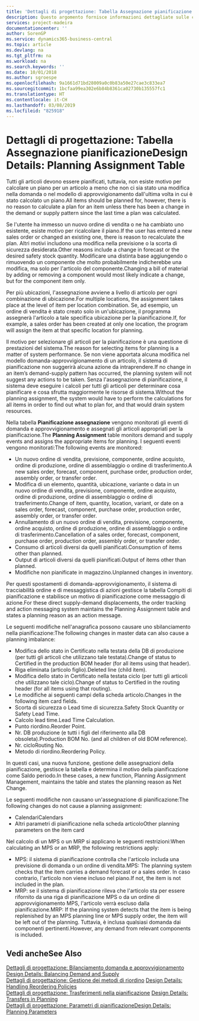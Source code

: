 ```yaml
---
title: 'Dettagli di progettazione: Tabella Assegnazione pianificazione | Microsoft Docs'
description: Questo argomento fornisce informazioni dettagliate sulle conseguenze relative alla modifica del metodo di pianificazione per un articolo.
services: project-madeira
documentationcenter: ''
author: SorenGP
ms.service: dynamics365-business-central
ms.topic: article
ms.devlang: na
ms.tgt_pltfrm: na
ms.workload: na
ms.search.keywords: ''
ms.date: 10/01/2018
ms.author: sgroespe
ms.openlocfilehash: 9a1661d71bd28009a0c0b83a50e27cae3c833ea7
ms.sourcegitcommit: 1bcfaa99ea302e6b84b8361ca02730b135557fc1
ms.translationtype: HT
ms.contentlocale: it-CH
ms.lasthandoff: 03/08/2019
ms.locfileid: "825918"
---
```

# <a name="design-details-planning-assignment-table"></a><span data-ttu-id="fc6cc-103">Dettagli di progettazione: Tabella Assegnazione pianificazione</span><span class="sxs-lookup"><span data-stu-id="fc6cc-103">Design Details: Planning Assignment Table</span></span>
<span data-ttu-id="fc6cc-104">Tutti gli articoli devono essere pianificati, tuttavia, non esiste motivo per calcolare un piano per un articolo a meno che non ci sia stato una modifica nella domanda o nel modello di approvvigionamento dall'ultima volta in cui è stato calcolato un piano.</span><span class="sxs-lookup"><span data-stu-id="fc6cc-104">All items should be planned for, however, there is no reason to calculate a plan for an item unless there has been a change in the demand or supply pattern since the last time a plan was calculated.</span></span>  

<span data-ttu-id="fc6cc-105">Se l'utente ha immesso un nuovo ordine di vendita o ne ha cambiato uno esistente, esiste motivo per ricalcolare il piano.</span><span class="sxs-lookup"><span data-stu-id="fc6cc-105">If the user has entered a new sales order or changed an existing one, there is reason to recalculate the plan.</span></span> <span data-ttu-id="fc6cc-106">Altri motivi includono una modifica nella previsione o la scorta di sicurezza desiderata.</span><span class="sxs-lookup"><span data-stu-id="fc6cc-106">Other reasons include a change in forecast or the desired safety stock quantity.</span></span> <span data-ttu-id="fc6cc-107">Modificare una distinta base aggiungendo o rimuovendo un componente che molto probabilmente indicherebbe una modifica, ma solo per l'articolo del componente.</span><span class="sxs-lookup"><span data-stu-id="fc6cc-107">Changing a bill of material by adding or removing a component would most likely indicate a change, but for the component item only.</span></span>  

<span data-ttu-id="fc6cc-108">Per più ubicazioni, l'assegnazione avviene a livello di articolo per ogni combinazione di ubicazione.</span><span class="sxs-lookup"><span data-stu-id="fc6cc-108">For multiple locations, the assignment takes place at the level of item per location combination.</span></span> <span data-ttu-id="fc6cc-109">Se, ad esempio, un ordine di vendita è stato creato solo in un'ubicazione, il programma assegnerà l'articolo a tale specifica ubicazione per la pianificazione.</span><span class="sxs-lookup"><span data-stu-id="fc6cc-109">If, for example, a sales order has been created at only one location, the program will assign the item at that specific location for planning.</span></span>  

<span data-ttu-id="fc6cc-110">Il motivo per selezionare gli articoli per la pianificazione è una questione di prestazioni del sistema.</span><span class="sxs-lookup"><span data-stu-id="fc6cc-110">The reason for selecting items for planning is a matter of system performance.</span></span> <span data-ttu-id="fc6cc-111">Se non viene apportata alcuna modifica nel modello domanda-approvvigionamento di un articolo, il sistema di pianificazione non suggerirà alcuna azione da intraprendere.</span><span class="sxs-lookup"><span data-stu-id="fc6cc-111">If no change in an item’s demand-supply pattern has occurred, the planning system will not suggest any actions to be taken.</span></span> <span data-ttu-id="fc6cc-112">Senza l'assegnazione di pianificazione, il sistema deve eseguire i calcoli per tutti gli articoli per determinare cosa pianificare e cosa sfrutta maggiormente le risorse di sistema.</span><span class="sxs-lookup"><span data-stu-id="fc6cc-112">Without the planning assignment, the system would have to perform the calculations for all items in order to find out what to plan for, and that would drain system resources.</span></span>  

<span data-ttu-id="fc6cc-113">Nella tabella **Pianificazione assegnazione** vengono monitorati gli eventi di domanda e approvvigionamento e assegnati gli articoli appropriati per la pianificazione.</span><span class="sxs-lookup"><span data-stu-id="fc6cc-113">The **Planning Assignment** table monitors demand and supply events and assigns the appropriate items for planning.</span></span> <span data-ttu-id="fc6cc-114">I seguenti eventi vengono monitorati:</span><span class="sxs-lookup"><span data-stu-id="fc6cc-114">The following events are monitored:</span></span>  

* <span data-ttu-id="fc6cc-115">Un nuovo ordine di vendita, previsione, componente, ordine acquisto, ordine di produzione, ordine di assemblaggio o ordine di trasferimento.</span><span class="sxs-lookup"><span data-stu-id="fc6cc-115">A new sales order, forecast, component, purchase order, production order, assembly order, or transfer order.</span></span>  
* <span data-ttu-id="fc6cc-116">Modifica di un elemento, quantità, ubicazione, variante o data in un nuovo ordine di vendita, previsione, componente, ordine acquisto, ordine di produzione, ordine di assemblaggio o ordine di trasferimento.</span><span class="sxs-lookup"><span data-stu-id="fc6cc-116">Change of item, quantity, location, variant, or date on a sales order, forecast, component, purchase order, production order, assembly order, or transfer order.</span></span>  
* <span data-ttu-id="fc6cc-117">Annullamento di un nuovo ordine di vendita, previsione, componente, ordine acquisto, ordine di produzione, ordine di assemblaggio o ordine di trasferimento.</span><span class="sxs-lookup"><span data-stu-id="fc6cc-117">Cancellation of a sales order, forecast, component, purchase order, production order, assembly order, or transfer order.</span></span>  
* <span data-ttu-id="fc6cc-118">Consumo di articoli diversi da quelli pianificati.</span><span class="sxs-lookup"><span data-stu-id="fc6cc-118">Consumption of items other than planned.</span></span>  
* <span data-ttu-id="fc6cc-119">Output di articoli diversi da quelli pianificati.</span><span class="sxs-lookup"><span data-stu-id="fc6cc-119">Output of items other than planned.</span></span>  
* <span data-ttu-id="fc6cc-120">Modifiche non pianificate in magazzino.</span><span class="sxs-lookup"><span data-stu-id="fc6cc-120">Unplanned changes in inventory.</span></span>  

<span data-ttu-id="fc6cc-121">Per questi spostamenti di domanda-approvvigionamento, il sistema di tracciabilità ordine e di messaggistica di azioni gestisce la tabella Compiti di pianificazione e stabilisce un motivo di pianificazione come messaggio di azione.</span><span class="sxs-lookup"><span data-stu-id="fc6cc-121">For these direct supply-demand displacements, the order tracking and action messaging system maintains the Planning Assignment table and states a planning reason as an action message.</span></span>  

<span data-ttu-id="fc6cc-122">Le seguenti modifiche nell'anagrafica possono causare uno sbilanciamento nella pianificazione:</span><span class="sxs-lookup"><span data-stu-id="fc6cc-122">The following changes in master data can also cause a planning imbalance:</span></span>  

* <span data-ttu-id="fc6cc-123">Modifica dello stato in Certificato nella testata della DB di produzione (per tutti gli articoli che utilizzano tale testata).</span><span class="sxs-lookup"><span data-stu-id="fc6cc-123">Change of status to Certified in the production BOM header (for all items using that header).</span></span>  
* <span data-ttu-id="fc6cc-124">Riga eliminata (articolo figlio).</span><span class="sxs-lookup"><span data-stu-id="fc6cc-124">Deleted line (child item).</span></span>  
* <span data-ttu-id="fc6cc-125">Modifica dello stato in Certificato nella testata ciclo (per tutti gli articoli che utilizzano tale ciclo).</span><span class="sxs-lookup"><span data-stu-id="fc6cc-125">Change of status to Certified in the routing header (for all items using that routing).</span></span>  
* <span data-ttu-id="fc6cc-126">Le modifiche ai seguenti campi della scheda articolo.</span><span class="sxs-lookup"><span data-stu-id="fc6cc-126">Changes in the following item card fields.</span></span>  
* <span data-ttu-id="fc6cc-127">Scorta di sicurezza o Lead time di sicurezza.</span><span class="sxs-lookup"><span data-stu-id="fc6cc-127">Safety Stock Quantity or Safety Lead Time.</span></span>  
* <span data-ttu-id="fc6cc-128">Calcolo lead time.</span><span class="sxs-lookup"><span data-stu-id="fc6cc-128">Lead Time Calculation.</span></span>  
* <span data-ttu-id="fc6cc-129">Punto riordino.</span><span class="sxs-lookup"><span data-stu-id="fc6cc-129">Reorder Point.</span></span>  
* <span data-ttu-id="fc6cc-130">Nr. DB produzione (e tutti i figli del riferimento alla DB obsoleta).</span><span class="sxs-lookup"><span data-stu-id="fc6cc-130">Production BOM No. (and all children of old BOM reference).</span></span>  
* <span data-ttu-id="fc6cc-131">Nr. ciclo</span><span class="sxs-lookup"><span data-stu-id="fc6cc-131">Routing No.</span></span>  
* <span data-ttu-id="fc6cc-132">Metodo di riordino.</span><span class="sxs-lookup"><span data-stu-id="fc6cc-132">Reordering Policy.</span></span>  

<span data-ttu-id="fc6cc-133">In questi casi, una nuova funzione, gestione delle assegnazioni della pianificazione, gestisce la tabella e determina il motivo della pianificazione come Saldo periodo.</span><span class="sxs-lookup"><span data-stu-id="fc6cc-133">In these cases, a new function, Planning Assignment Management, maintains the table and states the planning reason as Net Change.</span></span>  

<span data-ttu-id="fc6cc-134">Le seguenti modifiche non causano un'assegnazione di pianificazione:</span><span class="sxs-lookup"><span data-stu-id="fc6cc-134">The following changes do not cause a planning assignment:</span></span>  

* <span data-ttu-id="fc6cc-135">Calendari</span><span class="sxs-lookup"><span data-stu-id="fc6cc-135">Calendars</span></span>  
* <span data-ttu-id="fc6cc-136">Altri parametri di pianificazione nella scheda articolo</span><span class="sxs-lookup"><span data-stu-id="fc6cc-136">Other planning parameters on the item card</span></span>  

<span data-ttu-id="fc6cc-137">Nel calcolo di un MPS o un MRP si applicano le seguenti restrizioni:</span><span class="sxs-lookup"><span data-stu-id="fc6cc-137">When calculating an MPS or an MRP, the following restrictions apply:</span></span>  

* <span data-ttu-id="fc6cc-138">MPS: il sistema di pianificazione controlla che l'articolo includa una previsione di domanda o un ordine di vendita.</span><span class="sxs-lookup"><span data-stu-id="fc6cc-138">MPS: The planning system checks that the item carries a demand forecast or a sales order.</span></span> <span data-ttu-id="fc6cc-139">In caso contrario, l'articolo non viene incluso nel piano.</span><span class="sxs-lookup"><span data-stu-id="fc6cc-139">If not, the item is not included in the plan.</span></span>  
* <span data-ttu-id="fc6cc-140">MRP: se il sistema di pianificazione rileva che l'articolo sta per essere rifornito da una riga di pianificazione MPS o da un ordine di approvvigionamento MPS, l'articolo verrà escluso dalla pianificazione.</span><span class="sxs-lookup"><span data-stu-id="fc6cc-140">MRP: If the planning system detects that the item is being replenished by an MPS planning line or MPS supply order, the item will be left out of the planning.</span></span> <span data-ttu-id="fc6cc-141">Tuttavia, è inclusa qualsiasi domanda dai componenti pertinenti.</span><span class="sxs-lookup"><span data-stu-id="fc6cc-141">However, any demand from relevant components is included.</span></span>  

## <a name="see-also"></a><span data-ttu-id="fc6cc-142">Vedi anche</span><span class="sxs-lookup"><span data-stu-id="fc6cc-142">See Also</span></span>  
<span data-ttu-id="fc6cc-143">[Dettagli di progettazione: Bilanciamento domanda e approvvigionamento](design-details-balancing-demand-and-supply.md) </span><span class="sxs-lookup"><span data-stu-id="fc6cc-143">[Design Details: Balancing Demand and Supply](design-details-balancing-demand-and-supply.md) </span></span>  
<span data-ttu-id="fc6cc-144">[Dettagli di progettazione: Gestione dei metodi di riordino](design-details-handling-reordering-policies.md) </span><span class="sxs-lookup"><span data-stu-id="fc6cc-144">[Design Details: Handling Reordering Policies](design-details-handling-reordering-policies.md) </span></span>  
<span data-ttu-id="fc6cc-145">[Dettagli di progettazione: Trasferimenti nella pianificazione](design-details-transfers-in-planning.md) </span><span class="sxs-lookup"><span data-stu-id="fc6cc-145">[Design Details: Transfers in Planning](design-details-transfers-in-planning.md) </span></span>  
[<span data-ttu-id="fc6cc-146">Dettagli di progettazione: Parametri di pianificazione</span><span class="sxs-lookup"><span data-stu-id="fc6cc-146">Design Details: Planning Parameters</span></span>](design-details-planning-parameters.md)  
